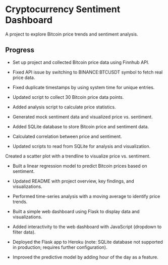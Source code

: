 # Cryptocurrency Sentiment Dashboard
A project to explore Bitcoin price trends and sentiment analysis.

## Progress
  - Set up project and collected Bitcoin price data using Finnhub API.
  - Fixed API issue by switching to BINANCE:BTCUSDT symbol to fetch real price data.
  - Fixed duplicate timestamps by using system time for unique entries.

  - Updated script to collect 30 Bitcoin price data points.
  - Added analysis script to calculate price statistics.
  - Generated mock sentiment data and visualized price vs. sentiment.

  - Added SQLite database to store Bitcoin price and sentiment data.
  - Calculated correlation between price and sentiment.
  - Updated scripts to read from SQLite for analysis and visualization.

  Created a scatter plot with a trendline to visualize price vs. sentiment.
  - Built a linear regression model to predict Bitcoin prices based on sentiment.
  - Updated README with project overview, key findings, and visualizations.

  - Performed time-series analysis with a moving average to identify price trends.
  - Built a simple web dashboard using Flask to display data and visualizations.

  - Added interactivity to the web dashboard with JavaScript (dropdown to filter data).
  - Deployed the Flask app to Heroku (note: SQLite database not supported in production; requires further configuration).
  - Improved the predictive model by adding hour of the day as a feature.
  